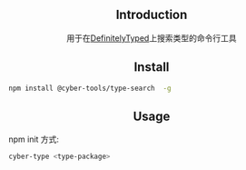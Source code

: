 <h2 align="center">Introduction</h2>
<div align="center">
  用于在<a href="https://github.com/DefinitelyTyped/DefinitelyTyped">DefinitelyTyped</a>上搜索类型的命令行工具
</div>
<h2 align="center">Install</h2>

```bash
npm install @cyber-tools/type-search  -g
```

<h2 align="center">Usage</h2>

npm init 方式:
```bash
cyber-type <type-package>
```

